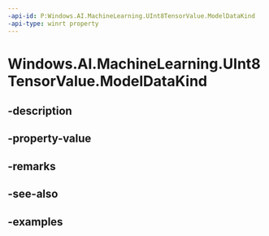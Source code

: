 ```yaml
---
-api-id: P:Windows.AI.MachineLearning.UInt8TensorValue.ModelDataKind
-api-type: winrt property
---
```


<!-- Property syntax.
public ModelDataKind ModelDataKind { get; }
-->

# Windows.AI.MachineLearning.UInt8TensorValue.ModelDataKind

## -description

## -property-value

## -remarks

## -see-also

## -examples

